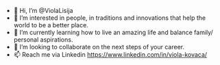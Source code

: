 - 👋 Hi, I’m @ViolaLisija
- 👀 I’m interested in people, in traditions and innovations that help the world to be a better place.
- 🌱 I’m currently learning how to live an amazing life and balance family/ personal aspirations.
- 💞️ I’m looking to collaborate on the next steps of your career.
- 📫 Reach me via Linkedin https://www.linkedin.com/in/viola-kovaca/

<!---
ViolaLisija/ViolaLisija is a ✨ special ✨ repository because its `README.md` (this file) appears on your GitHub profile.
You can click the Preview link to take a look at your changes.
--->
